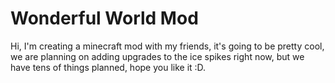 # Wonderful World Mod
Hi, I'm creating a minecraft mod with my friends, it's going to be pretty cool, we are planning on adding upgrades to the ice spikes right now, but we have tens of things planned, hope you like it :D.
